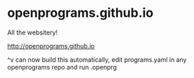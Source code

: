 openprograms.github.io
======================

All the websitery!

http://openprograms.github.io

^v can now build this automatically, edit programs.yaml in any openprograms repo and run .openprg